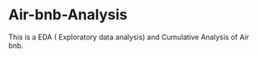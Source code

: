 # Air-bnb-Analysis
This is a EDA ( Exploratory data analysis) and Cumulative Analysis of Air bnb.  
